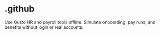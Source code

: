 # .github
Use Gusto HR and payroll tools offline. Simulate onboarding, pay runs, and benefits without login or real accounts.

